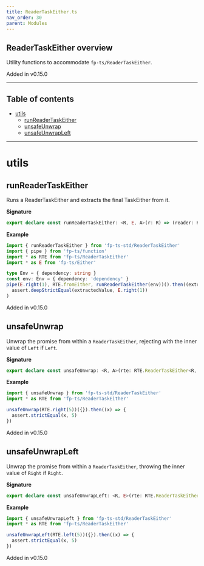 ```yaml
---
title: ReaderTaskEither.ts
nav_order: 30
parent: Modules
---
```


## ReaderTaskEither overview

Utility functions to accommodate `fp-ts/ReaderTaskEither`.

Added in v0.15.0

---

<h2 class="text-delta">Table of contents</h2>

- [utils](#utils)
  - [runReaderTaskEither](#runreadertaskeither)
  - [unsafeUnwrap](#unsafeunwrap)
  - [unsafeUnwrapLeft](#unsafeunwrapleft)

---

# utils

## runReaderTaskEither

Runs a ReaderTaskEither and extracts the final TaskEither from it.

**Signature**

```ts
export declare const runReaderTaskEither: <R, E, A>(r: R) => (reader: RTE.ReaderTaskEither<R, E, A>) => TaskEither<E, A>
```

**Example**

```ts
import { runReaderTaskEither } from 'fp-ts-std/ReaderTaskEither'
import { pipe } from 'fp-ts/function'
import * as RTE from 'fp-ts/ReaderTaskEither'
import * as E from 'fp-ts/Either'

type Env = { dependency: string }
const env: Env = { dependency: 'dependency' }
pipe(E.right(1), RTE.fromEither, runReaderTaskEither(env))().then((extractedValue) =>
  assert.deepStrictEqual(extractedValue, E.right(1))
)
```

Added in v0.15.0

## unsafeUnwrap

Unwrap the promise from within a `ReaderTaskEither`, rejecting with the inner
value of `Left` if `Left`.

**Signature**

```ts
export declare const unsafeUnwrap: <R, A>(rte: RTE.ReaderTaskEither<R, unknown, A>) => (r: R) => Promise<A>
```

**Example**

```ts
import { unsafeUnwrap } from 'fp-ts-std/ReaderTaskEither'
import * as RTE from 'fp-ts/ReaderTaskEither'

unsafeUnwrap(RTE.right(5))({}).then((x) => {
  assert.strictEqual(x, 5)
})
```

Added in v0.15.0

## unsafeUnwrapLeft

Unwrap the promise from within a `ReaderTaskEither`, throwing the inner
value of `Right` if `Right`.

**Signature**

```ts
export declare const unsafeUnwrapLeft: <R, E>(rte: RTE.ReaderTaskEither<R, E, unknown>) => (r: R) => Promise<E>
```

**Example**

```ts
import { unsafeUnwrapLeft } from 'fp-ts-std/ReaderTaskEither'
import * as RTE from 'fp-ts/ReaderTaskEither'

unsafeUnwrapLeft(RTE.left(5))({}).then((x) => {
  assert.strictEqual(x, 5)
})
```

Added in v0.15.0
